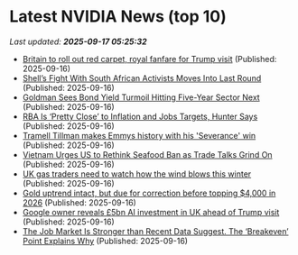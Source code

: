 # Latest NVIDIA News (top 10)
_Last updated: **2025-09-17 05:25:32**_

- [Britain to roll out red carpet, royal fanfare for Trump visit](https://www.channelnewsasia.com/world/donald-trump-visits-britain-pomp-pageantry-diplomacy-5351306) (Published: 2025-09-16)
- [Shell’s Fight With South African Activists Moves Into Last Round](https://biztoc.com/x/b6ed2c7d56f6200d) (Published: 2025-09-16)
- [Goldman Sees Bond Yield Turmoil Hitting Five-Year Sector Next](https://biztoc.com/x/7b59d987368d50bf) (Published: 2025-09-16)
- [RBA Is ‘Pretty Close’ to Inflation and Jobs Targets, Hunter Says](https://biztoc.com/x/49757c6baac26cdc) (Published: 2025-09-16)
- [Tramell Tillman makes Emmys history with his 'Severance' win](https://biztoc.com/x/5f89ca8e4c6e4e7c) (Published: 2025-09-16)
- [Vietnam Urges US to Rethink Seafood Ban as Trade Talks Grind On](https://biztoc.com/x/565ab1348b53277b) (Published: 2025-09-16)
- [UK gas traders need to watch how the wind blows this winter](https://biztoc.com/x/49a0e5a76934302e) (Published: 2025-09-16)
- [Gold uptrend intact, but due for correction before topping $4,000 in 2026](https://biztoc.com/x/c4ac523b9b806a60) (Published: 2025-09-16)
- [Google owner reveals £5bn AI investment in UK ahead of Trump visit](https://www.bbc.com/news/articles/crmek723dz9o?xtor=AL-72-%5Bpartner%5D-%5Byahoo.north.america%5D-%5Bheadline%5D-%5Bnews%5D-%5Bbizdev%5D-%5Bisapi%5D) (Published: 2025-09-16)
- [The Job Market Is Stronger than Recent Data Suggest. The ‘Breakeven’ Point Explains Why](https://biztoc.com/x/b322791484f3a3e5) (Published: 2025-09-16)
